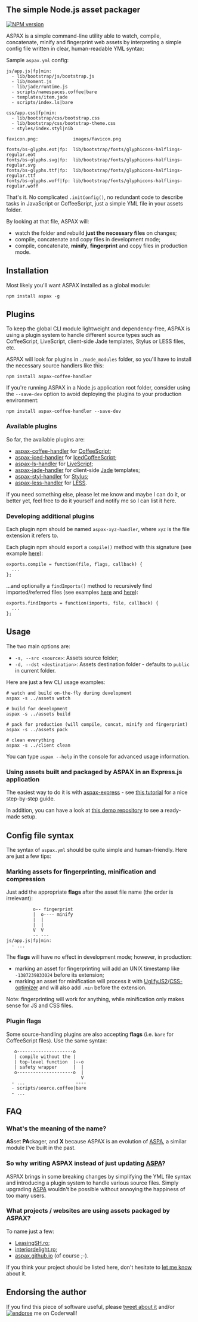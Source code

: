 ## The simple Node.js asset packager
[![NPM version](https://badge.fury.io/js/aspax.png)](http://badge.fury.io/js/aspax)

ASPAX is a simple command-line utility able to watch, compile, concatenate, minify and fingerprint web assets by interpreting a simple config file written in clear, human-readable YML syntax:

Sample `aspax.yml` config:

    js/app.js|fp|min:
      - lib/bootstrap/js/bootstrap.js
      - lib/moment.js
      - lib/jade/runtime.js
      - scripts/namespaces.coffee|bare
      - templates/item.jade
      - scripts/index.ls|bare

    css/app.css|fp|min:
      - lib/bootstrap/css/bootstrap.css
      - lib/bootstrap/css/bootstrap-theme.css
      - styles/index.styl|nib

    favicon.png:             images/favicon.png

    fonts/bs-glyphs.eot|fp:  lib/bootstrap/fonts/glyphicons-halflings-regular.eot
    fonts/bs-glyphs.svg|fp:  lib/bootstrap/fonts/glyphicons-halflings-regular.svg
    fonts/bs-glyphs.ttf|fp:  lib/bootstrap/fonts/glyphicons-halflings-regular.ttf
    fonts/bs-glyphs.woff|fp: lib/bootstrap/fonts/glyphicons-halflings-regular.woff

That's it. No complicated `.initConfig()`, no redundant code to describe tasks in JavaScript or CoffeeScript, just a simple YML file in your assets folder.

By looking at that file, ASPAX will:

- watch the folder and rebuild **just the necessary files** on changes;
- compile, concatenate and copy files in development mode;
- compile, concatenate, **minify**, **fingerprint** and copy files in production mode.

## Installation
Most likely you'll want ASPAX installed as a global module:

    npm install aspax -g

## Plugins
To keep the global CLI module lightweight and dependency-free, ASPAX is using a plugin system to handle different source types such as CoffeeScript, LiveScript, client-side Jade templates, Stylus or LESS files, etc.

ASPAX will look for plugins in `./node_modules` folder, so you'll have to install the necessary source handlers like this:

    npm install aspax-coffee-handler

If you're running ASPAX in a Node.js application root folder, consider using the `--save-dev` option to avoid deploying the plugins to your production environment:

    npm install aspax-coffee-handler --save-dev

### Available plugins
So far, the available plugins are:

- [aspax-coffee-handler](http://github.com/icflorescu/aspax-coffee-handler) for [CoffeeScript](http://coffeescript.org);
- [aspax-iced-handler](http://github.com/icflorescu/aspax-iced-handler) for [IcedCoffeeScript](http://maxtaco.github.io/coffee-script);
- [aspax-ls-handler](http://github.com/icflorescu/aspax-ls-handler) for [LiveScript](http://livescript.net);
- [aspax-jade-handler](http://github.com/icflorescu/aspax-jade-handler) for client-side [Jade](http://jade-lang.com) templates;
- [aspax-styl-handler](http://github.com/icflorescu/aspax-styl-handler) for [Stylus](http://learnboost.github.io/stylus);
- [aspax-less-handler](http://github.com/icflorescu/aspax-less-handler) for [LESS](http://lesscss.org).

If you need something else, please let me know and maybe I can do it, or better yet, feel free to do it yourself and notify me so I can list it here.

### Developing additional plugins
Each plugin npm should be named `aspax-xyz-handler`, where `xyz` is the file extension it refers to.

Each plugin npm should export a `compile()` method with this signature (see example [here](https://github.com/icflorescu/aspax-coffee-handler/blob/master/plugin.coffee)):

    exports.compile = function(file, flags, callback) {
      ...
    };

...and optionally a `findImports()` method to recursively find imported/referred files (see examples [here](https://github.com/icflorescu/aspax-less-handler/blob/master/plugin.iced) and [here](https://github.com/icflorescu/aspax-jade-handler/blob/master/plugin.iced)):

    exports.findImports = function(imports, file, callback) {
      ...
    };

## Usage
The two main options are:
- `-s, --src <source>`: Assets source folder;
- `-d, --dst <destination>`: Assets destination folder - defaults to `public` in current folder.

Here are just a few CLI usage examples:

    # watch and build on-the-fly during development
    aspax -s ../assets watch

    # build for development
    aspax -s ../assets build

    # pack for production (will compile, concat, minify and fingerprint)
    aspax -s ../assets pack

    # clean everything
    aspax -s ../client clean

You can type `aspax --help` in the console for advanced usage information.

### Using assets built and packaged by ASPAX in an Express.js application
The easiest way to do it is with [aspax-express](https://github.com/icflorescu/aspax-express) - see [this tutorial](http://aspax.github.io/tutorial) for a nice step-by-step guide.

In addition, you can have a look at [this demo repository](https://github.com/icflorescu/aspax-demo) to see a ready-made setup.

## Config file syntax
The syntax of `aspax.yml` should be quite simple and human-friendly. Here are just a few tips:

### Marking assets for fingerprinting, minification and compression
Just add the appropriate **flags** after the asset file name (the order is irrelevant):

              o-- fingerprint
              |  o---- minify
              |  |
              |  |
              V  V
              -- ---
    js/app.js|fp|min:
      - ...

The **flags** will have no effect in development mode; however, in production:

- marking an asset for fingerprinting will add an UNIX timestamp like `-1387239833024` before its extension;
- marking an asset for minification will process it with [UglifyJS2](https://github.com/mishoo/UglifyJS2)/[CSS-optimizer](https://github.com/css/csso) and will also add `.min` before the extension.

Note: fingerprinting will work for anything, while minification only makes sense for JS and CSS files.

### Plugin flags
Some source-handling plugins are also accepting **flags** (i.e. `bare` for CoffeeScript files). Use the same syntax:

       o---------------------o
       | compile without the |
       | top-level function  |--o
       | safety wrapper      |  |
       o---------------------o  |
                                V
      - ...                   ----
      - scripts/source.coffee|bare
      - ...

## FAQ

### What's the meaning of the name?
**AS**set **PA**ckager, and **X** because ASPAX is an evolution of [ASPA](http://github.com/icflorescu/aspa), a similar module I've built in the past.

### So why writing ASPAX instead of just updating [ASPA](http://github.com/icflorescu/aspa)?
ASPAX brings in some breaking changes by simplifying the YML file syntax and introducing a plugin system to handle various source files. Simply upgrading [ASPA](http://github.com/icflorescu/aspa) wouldn't be possible without annoying the happiness of too many users.

### What projects / websites are using assets packaged by ASPAX?
To name just a few:

- [LeasingSH.ro](http://www.leasingsh.ro);
- [interiordelight.ro](http://www.interiordelight.ro);
- [aspax.github.io](http://aspax.github.io) (of course ;-).

If you think your project should be listed here, don't hesitate to [let me know](http://github.com/icflorescu) about it.

## Endorsing the author
If you find this piece of software useful, please [tweet about it](http://twitter.com/share?text=Checkout%20ASPAX%2C%20the%20simple%20Node.js%20asset%20packager!&url=http%3A%2F%2Faspax.github.io&hashtags=aspax&via=icflorescu) and/or [![endorse](https://api.coderwall.com/icflorescu/endorsecount.png)](https://coderwall.com/icflorescu) me on Coderwall!
